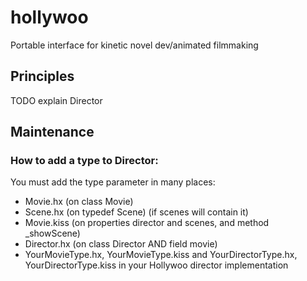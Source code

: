 # hollywoo
Portable interface for kinetic novel dev/animated filmmaking

## Principles

TODO explain Director

## Maintenance

### How to add a type to Director:

You must add the type parameter in many places:

* Movie.hx (on class Movie)
* Scene.hx (on typedef Scene) (if scenes will contain it)
* Movie.kiss (on properties director and scenes, and method _showScene)
* Director.hx (on class Director AND field movie)
* YourMovieType.hx, YourMovieType.kiss and YourDirectorType.hx, YourDirectorType.kiss in your Hollywoo director implementation